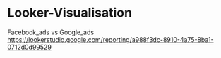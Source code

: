 # Looker-Visualisation
Facebook_ads vs Google_ads 
https://lookerstudio.google.com/reporting/a988f3dc-8910-4a75-8ba1-0712d0d99529
